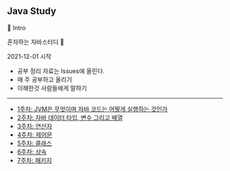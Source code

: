 ## Java Study

📌 Intro

혼자하는 자바스터디 👊  

2021-12-01 시작

- 공부 정리 자료는 Issues에 올린다.
- 매 주 공부하고 올리기
- 이해한것 사람들에게 말하기 

-----
- [1주차: JVM은 무엇이며 자바 코드는 어떻게 실행하는 것인가](firstweek.md)  
- [2주차: 자바 데이터 타입, 변수 그리고 배열](secondweek.md)  
- [3주차: 연산자](thirdweek.md)  
- [4주차: 제어문](fourthweek.md) 
- [5주차: 클래스](5thweek.md) 
- [6주차: 상속](6thweek.md) 
- [7주차: 패키지](7thweek.md) 
